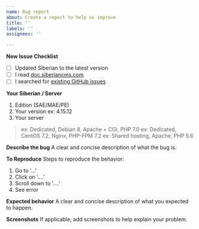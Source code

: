 ```yaml
---
name: Bug report
about: Create a report to help us improve
title: ''
labels: ''
assignees: ''

---
```


**New Issue Checklist**

- [ ] Updated Siberian to the latest version
- [ ] I read [doc.siberiancms.com](https://doc.siberiancms.com/)
- [ ] I searched for [existing GitHub issues](https://github.com/Xtraball/Siberian/issues)

**Your Siberian / Server**
1. Edition (SAE/MAE/PE)
2. Your version ex: 4.15.12
3. Your server 
> ex: Dedicated, Debian 8, Apache + CGI, PHP 7.0
> ex: Dedicated, CentOS 7.2, Nginx, PHP-FPM 7.2
> ex: Shared hosting, Apache, PHP 5.6

**Describe the bug**
A clear and concise description of what the bug is.

**To Reproduce**
Steps to reproduce the behavior:
1. Go to '...'
2. Click on '....'
3. Scroll down to '....'
4. See error

**Expected behavior**
A clear and concise description of what you expected to happen.

**Screenshots**
If applicable, add screenshots to help explain your problem.
